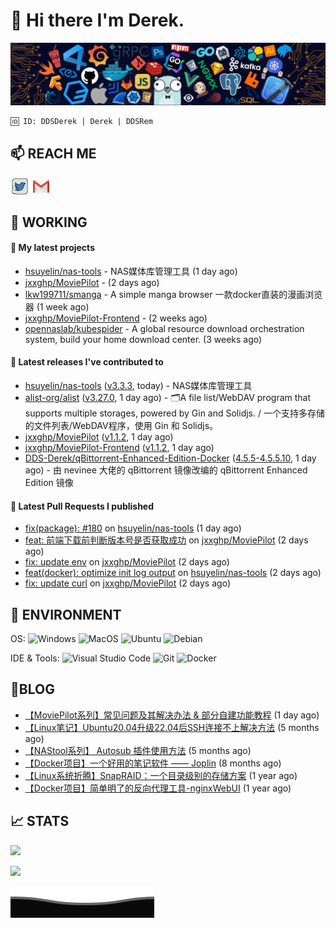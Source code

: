 # 👋 Hi there I'm Derek. 

![](https://raw.githubusercontent.com/DDS-Derek/.github/main/profile/assets/header_.png)

```
🆔 ID: DDSDerek | Derek | DDSRem
```

## 📫 REACH ME
<p align="left">
<a href="https://twitter.com/ddsrem_derek" target="blank"><img align="center" src="https://raw.githubusercontent.com/DDS-Derek/.github/main/profile/assets/twitter.svg" alt="BEPb" height="30" width="30" /></a>
<a href="mailto:ddstomo@gmail.com" target="blank"><img align="center" src="https://raw.githubusercontent.com/DDS-Derek/.github/main/profile/assets/gmail.svg" alt="Gmail" height="30" width="30" /></a>
</p>

## 💼 WORKING

#### 🌱 My latest projects


- [hsuyelin/nas-tools](https://github.com/hsuyelin/nas-tools) - NAS媒体库管理工具 (1 day ago)
- [jxxghp/MoviePilot](https://github.com/jxxghp/MoviePilot) -  (2 days ago)
- [lkw199711/smanga](https://github.com/lkw199711/smanga) - A simple manga browser 一款docker直装的漫画浏览器 (1 week ago)
- [jxxghp/MoviePilot-Frontend](https://github.com/jxxghp/MoviePilot-Frontend) -  (2 weeks ago)
- [opennaslab/kubespider](https://github.com/opennaslab/kubespider) - A global resource download orchestration system, build your home download center.  (3 weeks ago)

#### 🔭 Latest releases I've contributed to

- [hsuyelin/nas-tools](https://github.com/hsuyelin/nas-tools) ([v3.3.3](https://github.com/hsuyelin/nas-tools/releases/tag/v3.3.3), today) - NAS媒体库管理工具
- [alist-org/alist](https://github.com/alist-org/alist) ([v3.27.0](https://github.com/alist-org/alist/releases/tag/v3.27.0), 1 day ago) - 🗂️A file list/WebDAV program that supports multiple storages, powered by Gin and Solidjs. / 一个支持多存储的文件列表/WebDAV程序，使用 Gin 和 Solidjs。
- [jxxghp/MoviePilot](https://github.com/jxxghp/MoviePilot) ([v1.1.2](https://github.com/jxxghp/MoviePilot/releases/tag/v1.1.2), 1 day ago)
- [jxxghp/MoviePilot-Frontend](https://github.com/jxxghp/MoviePilot-Frontend) ([v1.1.2](https://github.com/jxxghp/MoviePilot-Frontend/releases/tag/v1.1.2), 1 day ago)
- [DDS-Derek/qBittorrent-Enhanced-Edition-Docker](https://github.com/DDS-Derek/qBittorrent-Enhanced-Edition-Docker) ([4.5.5-4.5.5.10](https://github.com/DDS-Derek/qBittorrent-Enhanced-Edition-Docker/releases/tag/4.5.5-4.5.5.10), 1 day ago) - 由 nevinee 大佬的 qBittorrent 镜像改编的 qBittorrent Enhanced Edition 镜像

#### 🔨 Latest Pull Requests I published

- [fix(package): #180](https://github.com/hsuyelin/nas-tools/pull/183) on [hsuyelin/nas-tools](https://github.com/hsuyelin/nas-tools) (1 day ago)
- [feat: 前端下载前判断版本号是否获取成功](https://github.com/jxxghp/MoviePilot/pull/397) on [jxxghp/MoviePilot](https://github.com/jxxghp/MoviePilot) (2 days ago)
- [fix: update env](https://github.com/jxxghp/MoviePilot/pull/392) on [jxxghp/MoviePilot](https://github.com/jxxghp/MoviePilot) (2 days ago)
- [feat(docker): optimize init log output](https://github.com/hsuyelin/nas-tools/pull/163) on [hsuyelin/nas-tools](https://github.com/hsuyelin/nas-tools) (2 days ago)
- [fix: update curl](https://github.com/jxxghp/MoviePilot/pull/385) on [jxxghp/MoviePilot](https://github.com/jxxghp/MoviePilot) (2 days ago)

## 🔧 ENVIRONMENT
OS:
![Windows](https://img.shields.io/badge/-Windows-0078D6?style=flat-square&logo=windows&logoColor=white)
![MacOS](https://img.shields.io/badge/-Mac_OS-AAA?style=flat-square&logo=macos&logoColor=white)
![Ubuntu](https://img.shields.io/badge/-Ubuntu-DD4814?style=flat-square&logo=ubuntu&logoColor=white)
![Debian](https://img.shields.io/badge/-Debian-73BA25?style=flat-square&logo=debian&logoColor=white)  

IDE & Tools:
![Visual Studio Code](https://img.shields.io/badge/-Visual_Studio_Code-007ACC?style=flat-square&logo=visual-studio-code&logoColor=white)
![Git](https://img.shields.io/badge/-Git-F05032?style=flat-square&logo=git&logoColor=white)
![Docker](https://img.shields.io/badge/-Docker-2496ed?style=flat-square&logo=Docker&logoColor=white)

## 📜BLOG

- [【MoviePilot系列】常见问题及其解决办法 &amp; 部分自建功能教程](https://blog.ddsrem.com/archives/moviepilot-issue-solution-outorial) (1 day ago)
- [【Linux笔记】Ubuntu20.04升级22.04后SSH连接不上解决方法](https://blog.ddsrem.com/archives/fix-ubuntu2204-ssh) (5 months ago)
- [【NAStool系列】 Autosub 插件使用方法](https://blog.ddsrem.com/archives/nastool-autosub-use-way) (5 months ago)
- [【Docker项目】一个好用的笔记软件 —— Joplin](https://blog.ddsrem.com/archives/joplin) (8 months ago)
- [【Linux系统折腾】SnapRAID：一个目录级别的存储方案](https://blog.ddsrem.com/archives/snapraid) (1 year ago)
- [【Docker项目】简单明了的反向代理工具-nginxWebUI](https://blog.ddsrem.com/archives/nginxwebui) (1 year ago)

## 📈 STATS

![](https://github-readme-stats.vercel.app/api?username=DDSDerek&show_icons=true&theme=radical)

![](https://github-readme-stats.vercel.app/api?username=DDSRem&show_icons=true&theme=dark)

![](https://raw.githubusercontent.com/DDS-Derek/.github/main/profile/assets/Bottom_down.svg)
